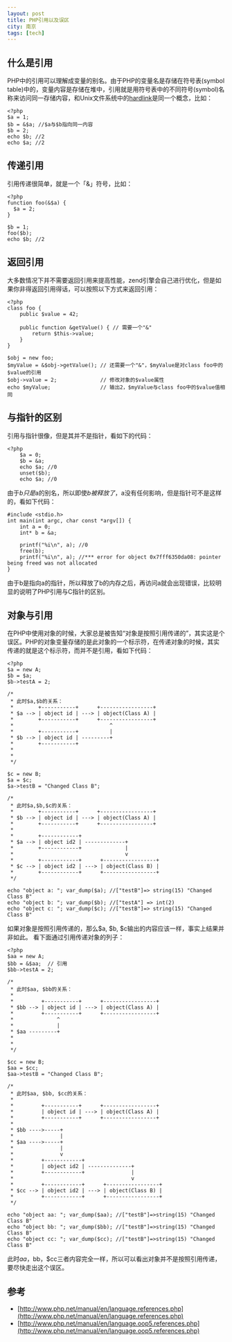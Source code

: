 ```yaml
---
layout: post
title: PHP引用以及误区
city: 南京
tags: [tech]
---
```


## 什么是引用

PHP中的引用可以理解成变量的别名。由于PHP的变量名是存储在符号表(symbol table)中的，变量内容是存储在堆中，引用就是用符号表中的不同符号(symbol)名称来访问同一存储内容，和Unix文件系统中的[hardlink][1]是同一个概念，比如：

```
<?php
$a = 1;
$b = &$a; //$a与$b指向同一内容
$b = 2;
echo $b; //2
echo $a; //2
```

## 传递引用

引用传递很简单，就是一个「&」符号，比如：

```
<?php
function foo(&$a) {
  $a = 2;
}

$b = 1;
foo($b);
echo $b; //2
```

## 返回引用

大多数情况下并不需要返回引用来提高性能，zend引擎会自己进行优化，但是如果你非得返回引用得话，可以按照以下方式来返回引用：

```
<?php
class foo {
    public $value = 42;

    public function &getValue() { // 需要一个"&"
        return $this->value;
    }
}

$obj = new foo;
$myValue = &$obj->getValue(); // 还需要一个"&"，$myValue是对class foo中的$value的引用
$obj->value = 2;              // 修改对象的$value属性
echo $myValue;                // 输出2，$myValue与class foo中的$value值相同
```

## 与指针的区别

引用与指针很像，但是其并不是指针，看如下的代码：

```
<?php
    $a = 0;
    $b = &a;
    echo $a; //0
    unset($b);
    echo $a; //0
```

由于$b只是$a的别名，所以即使$b被释放了，$a没有任何影响，但是指针可不是这样的，看如下代码：

```
#include <stdio.h>
int main(int argc, char const *argv[]) {
    int a = 0;
    int* b = &a;

    printf("%i\n", a); //0
    free(b);
    printf("%i\n", a); //*** error for object 0x7fff6350da08: pointer being freed was not allocated
}
```

由于b是指向a的指针，所以释放了b的内存之后，再访问a就会出现错误，比较明显的说明了PHP引用与C指针的区别。

## 对象与引用

在PHP中使用对象的时候，大家总是被告知“对象是按照引用传递的”，其实这是个误区。PHP的对象变量存储的是此对象的一个标示符，在传递对象的时候，其实传递的就是这个标示符，而并不是引用，看如下代码：

```
<?php
$a = new A;
$b = $a;    
$b->testA = 2;

/*
 * 此时$a,$b的关系：
 *        +-----------+      +-----------------+
 * $a --> | object id | ---> | object(Class A) |
 *        +-----------+      +-----------------+
 *                               ^
 *        +-----------+          |
 * $b --> | object id | ---------+
 *        +-----------+    
 *
 *
 */

$c = new B;
$a = $c;
$a->testB = "Changed Class B";

/*
 * 此时$a,$b,$c的关系：
 *        +-----------+      +-----------------+
 * $b --> | object id | ---> | object(Class A) |
 *        +-----------+      +-----------------+
 *                               
 *        +------------+          
 * $a --> | object id2 | -------------+
 *        +------------+              |
 *                                    v
 *        +------------+      +-----------------+
 * $c --> | object id2 | ---> | object(Class B) |
 *        +------------+      +-----------------+
 */

echo "object a: "; var_dump($a); //["testB"]=> string(15) "Changed Class B"
echo "object b: "; var_dump($b); //["testA"] => int(2)
echo "object c: "; var_dump($c); //["testB"]=> string(15) "Changed Class B"
```

如果对象是按照引用传递的，那么$a, $b, $c输出的内容应该一样，事实上结果并非如此。 看下面通过引用传递对象的列子：

```
<?php
$aa = new A;
$bb = &$aa;  // 引用
$bb->testA = 2;

/*
 * 此时$aa, $bb的关系：
 *
 *         +-----------+      +-----------------+
 * $bb --> | object id | ---> | object(Class A) |
 *         +-----------+      +-----------------+
 *              ^                  
 *              |
 * $aa ---------+
 *
 *
 */

$cc = new B;
$aa = $cc;
$aa->testB = "Changed Class B";

/*
 * 此时$aa, $bb, $cc的关系：
 *
 *         +-----------+      +-----------------+
 *         | object id | ---> | object(Class A) |
 *         +-----------+      +-----------------+
 *              
 * $bb ---->-----+      
 *               |
 * $aa ---->-----+
 *               |  
 *               v   
 *         +------------+      
 *         | object id2 | --------------+
 *         +------------+               |
 *                                      v
 *         +------------+      +-----------------+
 * $cc --> | object id2 | ---> | object(Class B) |
 *         +------------+      +-----------------+
 */

echo "object aa: "; var_dump($aa); //["testB"]=>string(15) "Changed Class B"
echo "object bb: "; var_dump($bb); //["testB"]=>string(15) "Changed Class B"
echo "object cc: "; var_dump($cc); //["testB"]=>string(15) "Changed Class B"
```

此时$aa，$bb，$cc三者内容完全一样，所以可以看出对象并不是按照引用传递，要尽快走出这个误区。

## 参考

* [http://www.php.net/manual/en/language.references.php](http://www.php.net/manual/en/language.references.php)
* [http://www.php.net/manual/en/language.oop5.references.php](http://www.php.net/manual/en/language.oop5.references.php)

[1]: http://en.wikipedia.org/wiki/Hard_link "Hard link"
